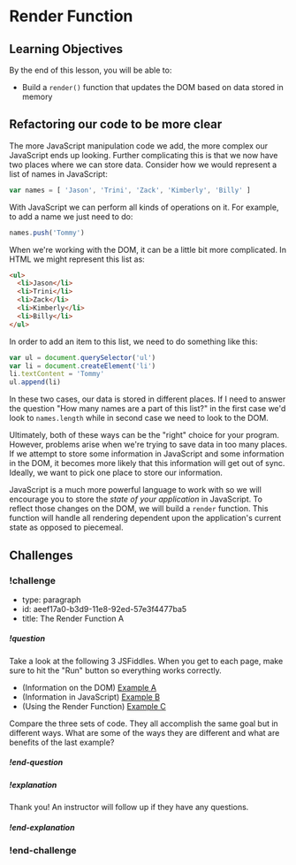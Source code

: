 # Render Function

## Learning Objectives

By the end of this lesson, you will be able to:

* Build a `render()` function that updates the DOM based on data stored in memory

## Refactoring our code to be more clear

The more JavaScript manipulation code we add, the more complex our JavaScript ends up looking. Further complicating this is that we now have two places where we can store data. Consider how we would represent a list of names in JavaScript:

```js
var names = [ 'Jason', 'Trini', 'Zack', 'Kimberly', 'Billy' ]
```

With JavaScript we can perform all kinds of operations on it. For example, to add a name we just need to do:

```js
names.push('Tommy')
```

When we're working with the DOM, it can be a little bit more complicated. In HTML we might represent this list as:

```html
<ul>
  <li>Jason</li>
  <li>Trini</li>
  <li>Zack</li>
  <li>Kimberly</li>
  <li>Billy</li>
</ul>
```

In order to add an item to this list, we need to do something like this:

```js
var ul = document.querySelector('ul')
var li = document.createElement('li')
li.textContent = 'Tommy'
ul.append(li)
```

In these two cases, our data is stored in different places. If I need to answer the question "How many names are a part of this list?" in the first case we'd look to `names.length` while in second case we need to look to the DOM.

Ultimately, both of these ways can be the "right" choice for your program. However, problems arise when we're trying to save data in too many places. If we attempt to store some information in JavaScript and some information in the DOM, it becomes more likely that this information will get out of sync. Ideally, we want to pick one place to store our information.

JavaScript is a much more powerful language to work with so we will encourage you to store the _state of your application_ in JavaScript. To reflect those changes on the DOM, we will build a `render` function. This function will handle all rendering dependent upon the application's current state as opposed to piecemeal.

## Challenges

<!-- Question -->

### !challenge

* type: paragraph
* id: aeef17a0-b3d9-11e8-92ed-57e3f4477ba5
* title: The Render Function A

##### !question

Take a look at the following 3 JSFiddles. When you get to each page, make sure to hit the "Run" button so everything works correctly.

* (Information on the DOM) [Example A](https://jsfiddle.net/gh/get/library/pure/gSchool/g67_fiddles/tree/master/render-function-A)
* (Information in JavaScript) [Example B](https://jsfiddle.net/gh/get/library/pure/gSchool/g67_fiddles/tree/master/render-function-B)
* (Using the Render Function) [Example C](https://jsfiddle.net/gh/get/library/pure/gSchool/g67_fiddles/tree/master/render-function-C)

Compare the three sets of code. They all accomplish the same goal but in different ways. What are some of the ways they are different and what are benefits of the last example?

##### !end-question

##### !explanation

Thank you! An instructor will follow up if they have any questions.

##### !end-explanation

### !end-challenge
